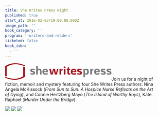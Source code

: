 ```yaml
---
title: She Writes Press Night
published: true
start_at: 2016-02-05T19:00:00.000Z
image_path: ''
book_category: ''
program: '-writers-and-readers'
ticketed: false
book_isbn:
  - ''
---
```


![](/uploads/logo-swp.jpg)Join us for a night of fiction, memoir and mystery featuring four She Writes Press authors: Nina Angela McKissock (*From Sun to Sun: A Hospice Nurse Reflects on the Art of Dying*), and Connie Hertzberg Mayo (*The Island of Worthy Boys*), Kate Raphael (*Murder Under the Bridge*).

[![](https://images.booksense.com/images/088/528/9781631528088.jpg)](https://www.brooklinebooksmith-shop.com/event/she-writes-press-night-0) [![](https://images.booksense.com/images/013/520/9781631520013.jpg)](https://www.brooklinebooksmith-shop.com/event/she-writes-press-night-0) [![](https://images.booksense.com/images/603/529/9781631529603.jpg)](https://www.brooklinebooksmith-shop.com/event/she-writes-press-night-0)